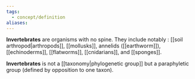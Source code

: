 ```yaml
---
tags:
  - concept/definition
aliases:
---
```

**Invertebrates** are organisms with no spine. They include notably : [[soil arthropod|arthropods]], [[mollusks]], annelids ([[earthworm]]), [[echinoderms]], [[flatworms]], [[cnidarians]], and [[sponges]].

**Invertebrates** is not a [[taxonomy|phylogenetic group]] but a paraphyletic group (defined by opposition to one taxon).